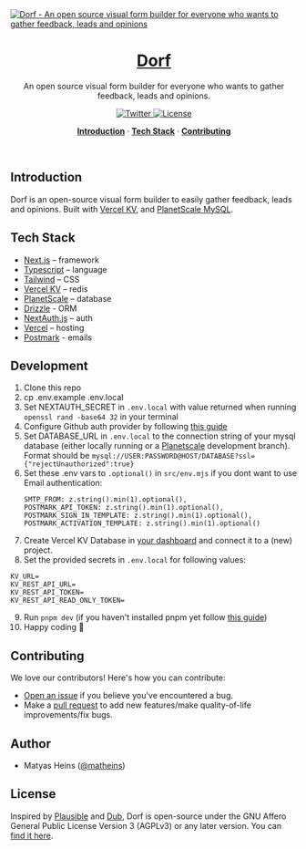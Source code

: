 <a href="https://dorf.vercel.app">
  <img alt="Dorf - An open source visual form builder for everyone who wants to gather feedback, leads and opinions" src="https://github-production-user-asset-6210df.s3.amazonaws.com/32817933/246880518-b12cd453-4973-480a-8df0-2a7867130bc3.jpg"/> 
  <h1 align="center">Dorf</h1>
</a>

<p align="center">
  An open source visual form builder for everyone who wants to gather feedback, leads and opinions.
</p>
<p align="center">
  <a href="https://twitter.com/matheins">
    <img src="https://img.shields.io/twitter/follow/matheins?style=for-the-badge&label=%40matheins&logo=twitter&color=0bf&logoColor=fff" alt="Twitter" />
  </a>
  <a href="https://github.com/matheins/dorf/blob/main/LICENSE">
    <img src="https://img.shields.io/github/license/matheins/dorf?style=for-the-badge&label=license&logo=github&color=f80&logoColor=fff" alt="License" />
  </a>
</p>

<p align="center">
  <a href="#introduction"><strong>Introduction</strong></a> ·
  <a href="#tech-stack"><strong>Tech Stack</strong></a> ·
  <a href="#contributing"><strong>Contributing</strong></a>
</p>
<br/>

## Introduction

Dorf is an open-source visual form builder to easily gather feedback, leads and opinions. Built with [Vercel KV](https://vercel.com/storage/kv), and [PlanetScale MySQL](https://planetscale.com/).

## Tech Stack

- [Next.js](https://nextjs.org/) – framework
- [Typescript](https://www.typescriptlang.org/) – language
- [Tailwind](https://tailwindcss.com/) – CSS
- [Vercel KV](https://vercel.com/storage/kv) – redis
- [PlanetScale](https://planetscale.com/) – database
- [Drizzle](https://orm.drizzle.team/) - ORM
- [NextAuth.js](https://next-auth.js.org/) – auth
- [Vercel](https://vercel.com/) – hosting
- [Postmark](https://postmarkapp.com/) - emails

## Development

1. Clone this repo
2. cp .env.example .env.local
3. Set NEXTAUTH_SECRET in `.env.local` with value returned when running `openssl rand -base64 32` in your terminal
4. Configure Github auth provider by following [this guide](https://authjs.dev/getting-started/oauth-tutorial#2-configuring-oauth-provider)
5. Set DATABASE_URL in `.env.local` to the connection string of your mysql database (either locally running or a [Planetscale](https://planetscale.com/) development branch). Format should be `mysql://USER:PASSWORD@HOST/DATABASE?ssl={"rejectUnauthorized":true}`
6. Set these .env vars to `.optional()` in `src/env.mjs` if you dont want to use Email authentication:
   ```
   SMTP_FROM: z.string().min(1).optional(),
   POSTMARK_API_TOKEN: z.string().min(1).optional(),
   POSTMARK_SIGN_IN_TEMPLATE: z.string().min(1).optional(),
   POSTMARK_ACTIVATION_TEMPLATE: z.string().min(1).optional()
   ```
7. Create Vercel KV Database in [your dashboard](https://vercel.com/dashboard/stores) and connect it to a (new) project.
8. Set the provided secrets in `.env.local` for following values:

```
KV_URL=
KV_REST_API_URL=
KV_REST_API_TOKEN=
KV_REST_API_READ_ONLY_TOKEN=
```

9. Run `pnpm dev` (if you haven't installed pnpm yet follow [this guide](https://pnpm.io/installation))
10. Happy coding 🎉

## Contributing

We love our contributors! Here's how you can contribute:

- [Open an issue](https://github.com/matheins/dorf/issues) if you believe you've encountered a bug.
- Make a [pull request](https://github.com/matheins/dorf/pull) to add new features/make quality-of-life improvements/fix bugs.

## Author

- Matyas Heins ([@matheins](https://twitter.com/matheins))

## License

Inspired by [Plausible](https://plausible.io/) and [Dub](https://dub.sh), Dorf is open-source under the GNU Affero General Public License Version 3 (AGPLv3) or any later version. You can [find it here](https://github.com/matheins/dorf/blob/main/LICENSE).
